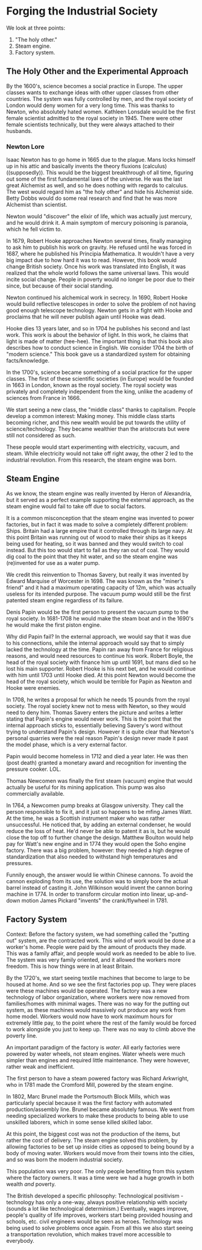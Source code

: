 # Forging the Industrial Society
 
 We look at three points:
1. "The holy other."
2.  Steam engine.
3. Factory system.

## The Holy Other and the Experimental Approach

By the 1600's, science becomes a social practice in Europe. The upper classes wants to exchange ideas with other upper classes from other countries. The system was fully controlled by men, and the royal society of London would deny women for a very long time. This was thanks to Newton, who absolutely hated women. Kathleen Lonsdale would be the first female scientist admitted to the royal society in 1945. There were other female scientists technically, but they were always attached to their husbands.

### Newton Lore

Isaac Newton has to go home in 1665 due to the plague. Mans locks himself up in his attic and basically invents the theory fluxions (calculus) ((supposedly)). This would be the biggest breakthrough of all time, figuring out some of the first fundamental laws of the universe. He was the last great Alchemist as well, and so he does nothing with regards to calculus. The west would regard him as "the holy other" and hide his Alchemist side. Betty Dobbs would do some real research and find that he was more Alchemist than scientist.

Newton would "discover" the elixir of life, which was actually just mercury, and he would drink it. A main symptom of mercury poisoning is paranoia, which he fell victim to.

In 1679, Robert Hooke approaches Newton several times, finally managing to ask him to publish his work on gravity. He refused until he was forced in 1687, where he published his Principia Mathematica. It wouldn't have a very big impact due to how hard it was to read. However, this book would change British society. Once his work was translated into English, it was realized that the whole world follows the same universal laws. This would incite social change. People in poverty would no longer be poor due to their since, but because of their social standing.

Newton continued his alchemical work in secrecy. In 1690, Robert Hooke would build reflective telescopes in order to solve the problem of not having good enough telescope technology. Newton gets in a fight with Hooke and proclaims that he will never publish again until Hooke was dead.

Hooke dies 13 years later, and so in 1704 he publishes his second and last work. This work is about the behavior of light. In this work, he claims that light is made of matter (hee-hee). The important thing is that this book also describes how to conduct science in English. We consider 1704 the birth of "modern science." This book gave us a standardized system for obtaining facts/knowledge.

In the 1700's, science became something of a social practice for the upper classes. The first of these scientific societies (in Europe) would be founded in 1663 in London, known as the royal society. The royal society was privately and completely independent from the king, unlike the academy of sciences from France in 1666.

We start seeing a new class, the "middle class" thanks to capitalism. People develop a common interest: Making money. This middle class starts becoming richer, and this new wealth would be put towards the utility of science/technology. They became wealthier than the aristocrats but were still not considered as such.

These people would start experimenting with electricity, vacuum, and steam. While electricity would not take off right away, the other 2 led to the industrial revolution. From this research, the steam engine was born.

## Steam Engine

As we know, the steam engine was really invented by Heron of Alexandria, but it served as a perfect example supporting the external approach, as the steam engine would fail to take off due to social factors.

It is a common misconception that the steam engine was invented to power factories, but in fact it was made to solve a completely different problem: Ships. Britain had a large empire that it controlled through its large navy. At this point Britain was running out of wood to make their ships as it keeps being used for heating, so it was banned and they would switch to coal instead. But this too would start to fail as they ran out of coal. They would dig coal to the point that they hit water, and so the steam engine was (re)invented for use as a water pump.

We credit this reinvention to Thomas Savery, but really it was invented by Edward Marquise of Worcester in 1698. The was known as the "miner's friend" and it had a maximum operating capacity of 12m, which was actually useless for its intended purpose. The vacuum pump would still be the first patented steam engine regardless of its failure.

Denis Papin would be the first person to present the vacuum pump to the royal society. In 1681-1708 he would make the steam boat and in the 1690's he would make the first piston engine.

Why did Papin fail? In the external approach, we would say that it was due to his connections, while the internal approach would say that to simply lacked the technology at the time. Papin ran away from France for religious reasons, and would need resources to continue his work. Robert Boyle, the head of the royal society with finance him up until 1691, but mans died so he lost his main supporter. Robert Hooke is his next bet, and he would continue with him until 1703 until Hooke died. At this point Newton would become the head of the royal society, which would be terrible for Papin as Newton and Hooke were enemies.

In 1708, he writes a proposal for which he needs 15 pounds from the royal society. The royal society knew not to mess with Newton, so they would need to deny him. Thomas Savery enters the picture and writes a letter stating that Papin's engine would never work. This is the point that the internal approach sticks to, essentially believing Savery's word without trying to understand Papin's design. However it is quite clear that Newton's personal quarries were the real reason Papin's design never made it past the model phase, which is a very external factor.

Papin would become homeless in 1712 and died a year later. He was then (post death) granted a monetary award and recognition for inventing the pressure cooker. LOL.

Thomas Newcomen was finally the first steam (vacuum) engine that would actually be useful for its mining application. This pump was also commercially available.

In 1764, a Newcomen pump breaks at Glasgow university. They call the person responsible to fix it, and it just so happens to be mfing James Watt. At the time, he was a Scottish instrument maker who was rather unsuccessful. He noticed that, by adding an external condenser, he would reduce the loss of heat. He'd never be able to patent it as is, but he would close the top off to further change the design. Matthew Boulton would help pay for Watt's new engine and in 1774 they would open the Soho engine factory. There was a big problem, however: they needed a high degree of standardization that also needed to withstand high temperatures and pressures.

Funnily enough, the answer would lie within Chinese cannons. To avoid the cannon exploding from its use, the solution was to simply bore the actual barrel instead of casting it. John Wilkinson would invent the cannon boring machine in 1774. In order to transform circular motion into linear, up-and-down motion James Pickard "invents" the crank/flywheel in 1781.

## Factory System

Context: Before the factory system, we had something called the "putting out" system, are the contracted work. This wind of work would be done at a worker's home. People were paid by the amount of products they made. This was a family affair, and people would work as needed to be able to live. The system was very family oriented, and it allowed the workers more freedom. This is how things were in at least Britain.

By the 1720's, we start seeing textile machines that become to large to be housed at home. And so we see the first factories pop up. They were places were these machines would be operated. The factory was a new technology of labor organization, where workers were now removed from families/homes with minimal wages. There was no way for the putting out system, as these machines would massively out produce any work from home model. Workers would now have to work maximum hours for extremely little pay, to the point where the rest of the family would be forced to work alongside you just to keep up. There was no way to climb above the poverty line.

An important paradigm of the factory is *water*. All early factories were powered by water wheels, not steam engines. Water wheels were much simpler than engines and required little maintenance. They were however, rather weak and inefficient.

The first person to have a steam powered factory was Richard Arkwright, who in 1781 made the Cromford Mill, powered by the steam engine.

In 1802, Marc Brunel made the Portsmouth Block Mills, which was particularly special because it was the first factory with automated production/assembly line. Brunel became absolutely famous. We went from needing specialized workers to make these products to being able to use unskilled laborers, which in some sense killed skilled labor.

At this point, the biggest cost was not the production of the items, but rather the cost of delivery. The steam engine solved this problem, by allowing factories to be set up inside cities as opposed to being bound by a body of moving water. Workers would move from their towns into the cities, and so was born the modern industrial society.

This population was very poor. The only people benefiting from this system where the factory owners. It was a time were we had a huge growth in both wealth *and* poverty.

The British developed a specific philosophy: Technological positivism - technology has only a one-way, always positive relationship with society (sounds a lot like technological determinism.) Eventually, wages improve, people's quality of life improves, workers start being provided housing and schools, etc. civil engineers would be seen as heroes. Technology was being used to solve problems once again. From all this we also start seeing a transportation revolution, which makes travel more accessible to everybody.